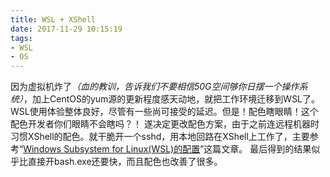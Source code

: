```yaml
---
title: WSL + XShell
date: 2017-11-29 10:15:19
tags: 
- WSL
- OS
---
```

因为虚拟机炸了<i>（血的教训，告诉我们不要相信50G空间够你日摆一个操作系统）</i>，加上CentOS的yum源的更新程度感天动地，就把工作环境迁移到WSL了。WSL使用体验整体良好，尽管有一些尚可接受的延迟。但是！配色瞎眼睛！这个配色开发者你们眼睛不会瞎吗？！
遂决定更改配色方案，由于之前连远程机器时习惯XShell的配色。就干脆开一个sshd，用本地回路在XShell上工作了，主要参考“[Windows Subsystem for Linux(WSL)的配置](https://memeda.github.io/%E6%8A%80%E6%9C%AF/2016/08/03/WslBashOnWindowsConfig.html)”这篇文章。
最后得到的结果似乎比直接开bash.exe还要快，而且配色也改善了很多。